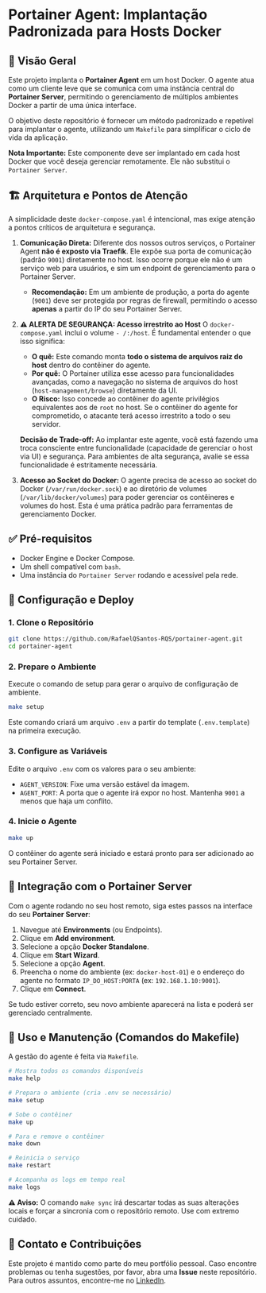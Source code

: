 # Portainer Agent: Implantação Padronizada para Hosts Docker

## 🎯 Visão Geral

Este projeto implanta o **Portainer Agent** em um host Docker. O agente atua como um cliente leve que se comunica com uma instância central do **Portainer Server**, permitindo o gerenciamento de múltiplos ambientes Docker a partir de uma única interface.

O objetivo deste repositório é fornecer um método padronizado e repetível para implantar o agente, utilizando um `Makefile` para simplificar o ciclo de vida da aplicação.

**Nota Importante:** Este componente deve ser implantado em cada host Docker que você deseja gerenciar remotamente. Ele não substitui o `Portainer Server`.

## 🏗️ Arquitetura e Pontos de Atenção

A simplicidade deste `docker-compose.yaml` é intencional, mas exige atenção a pontos críticos de arquitetura e segurança.

1. **Comunicação Direta:** Diferente dos nossos outros serviços, o Portainer Agent **não é exposto via Traefik**. Ele expõe sua porta de comunicação (padrão `9001`) diretamente no host. Isso ocorre porque ele não é um serviço web para usuários, e sim um endpoint de gerenciamento para o Portainer Server.

      * **Recomendação:** Em um ambiente de produção, a porta do agente (`9001`) deve ser protegida por regras de firewall, permitindo o acesso **apenas** a partir do IP do seu Portainer Server.

2. **⚠️ ALERTA DE SEGURANÇA: Acesso irrestrito ao Host**
    O `docker-compose.yaml` inclui o volume `- /:/host`. É fundamental entender o que isso significa:

      * **O quê:** Este comando monta **todo o sistema de arquivos raiz do host** dentro do contêiner do agente.
      * **Por quê:** O Portainer utiliza esse acesso para funcionalidades avançadas, como a navegação no sistema de arquivos do host (`host-management/browse`) diretamente da UI.
      * **O Risco:** Isso concede ao contêiner do agente privilégios equivalentes aos de `root` no host. Se o contêiner do agente for comprometido, o atacante terá acesso irrestrito a todo o seu servidor.

    **Decisão de Trade-off:** Ao implantar este agente, você está fazendo uma troca consciente entre funcionalidade (capacidade de gerenciar o host via UI) e segurança. Para ambientes de alta segurança, avalie se essa funcionalidade é estritamente necessária.

3. **Acesso ao Socket do Docker:** O agente precisa de acesso ao socket do Docker (`/var/run/docker.sock`) e ao diretório de volumes (`/var/lib/docker/volumes`) para poder gerenciar os contêineres e volumes do host. Esta é uma prática padrão para ferramentas de gerenciamento Docker.

## ✅ Pré-requisitos

* Docker Engine e Docker Compose.
* Um shell compatível com `bash`.
* Uma instância do `Portainer Server` rodando e acessível pela rede.

## 🚀 Configuração e Deploy

### 1\. Clone o Repositório

```bash
git clone https://github.com/RafaelQSantos-RQS/portainer-agent.git
cd portainer-agent
```

### 2\. Prepare o Ambiente

Execute o comando de setup para gerar o arquivo de configuração de ambiente.

```bash
make setup
```

Este comando criará um arquivo `.env` a partir do template (`.env.template`) na primeira execução.

### 3\. Configure as Variáveis

Edite o arquivo `.env` com os valores para o seu ambiente:

* `AGENT_VERSION`: Fixe uma versão estável da imagem.
* `AGENT_PORT`: A porta que o agente irá expor no host. Mantenha `9001` a menos que haja um conflito.

### 4\. Inicie o Agente

```bash
make up
```

O contêiner do agente será iniciado e estará pronto para ser adicionado ao seu Portainer Server.

## 🔗 Integração com o Portainer Server

Com o agente rodando no seu host remoto, siga estes passos na interface do seu **Portainer Server**:

1. Navegue até **Environments** (ou Endpoints).
2. Clique em **Add environment**.
3. Selecione a opção **Docker Standalone**.
4. Clique em **Start Wizard**.
5. Selecione a opção **Agent**.
6. Preencha o nome do ambiente (ex: `docker-host-01`) e o endereço do agente no formato `IP_DO_HOST:PORTA` (ex: `192.168.1.10:9001`).
7. Clique em **Connect**.

Se tudo estiver correto, seu novo ambiente aparecerá na lista e poderá ser gerenciado centralmente.

## 🧰 Uso e Manutenção (Comandos do Makefile)

A gestão do agente é feita via `Makefile`.

```bash
# Mostra todos os comandos disponíveis
make help

# Prepara o ambiente (cria .env se necessário)
make setup

# Sobe o contêiner
make up

# Para e remove o contêiner
make down

# Reinicia o serviço
make restart

# Acompanha os logs em tempo real
make logs
```

**⚠️ Aviso:** O comando `make sync` irá descartar todas as suas alterações locais e forçar a sincronia com o repositório remoto. Use com extremo cuidado.

## 💬 Contato e Contribuições

Este projeto é mantido como parte do meu portfólio pessoal. Caso encontre problemas ou tenha sugestões, por favor, abra uma **Issue** neste repositório. Para outros assuntos, encontre-me no [LinkedIn](https://www.linkedin.com/in/rafael-queiroz-santos).
